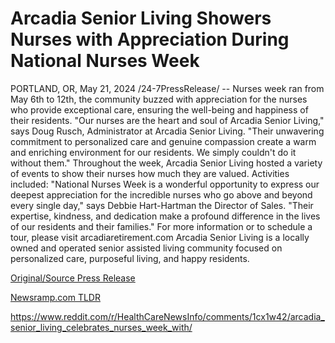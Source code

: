 # Arcadia Senior Living Showers Nurses with Appreciation During National Nurses Week

PORTLAND, OR, May 21, 2024 /24-7PressRelease/ -- Nurses week ran from May 6th to 12th, the community buzzed with appreciation for the nurses who provide exceptional care, ensuring the well-being and happiness of their residents.  "Our nurses are the heart and soul of Arcadia Senior Living," says Doug Rusch, Administrator at Arcadia Senior Living. "Their unwavering commitment to personalized care and genuine compassion create a warm and enriching environment for our residents. We simply couldn't do it without them." Throughout the week, Arcadia Senior Living hosted a variety of events to show their nurses how much they are valued. Activities included:  "National Nurses Week is a wonderful opportunity to express our deepest appreciation for the incredible nurses who go above and beyond every single day," says Debbie Hart-Hartman the Director of Sales. "Their expertise, kindness, and dedication make a profound difference in the lives of our residents and their families."  For more information or to schedule a tour, please visit arcadiaretirement.com  Arcadia Senior Living is a locally owned and operated senior assisted living community focused on personalized care, purposeful living, and happy residents. 

[Original/Source Press Release](https://www.24-7pressrelease.com/press-release/511053/arcadia-senior-living-showers-nurses-with-appreciation-during-national-nurses-week)
                    

[Newsramp.com TLDR](None) 

https://www.reddit.com/r/HealthCareNewsInfo/comments/1cx1w42/arcadia_senior_living_celebrates_nurses_week_with/
